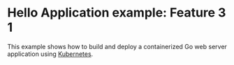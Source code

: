 # Hello Application example: Feature 3 1

This example shows how to build and deploy a containerized Go web server
application using [Kubernetes](https://kubernetes.io).
